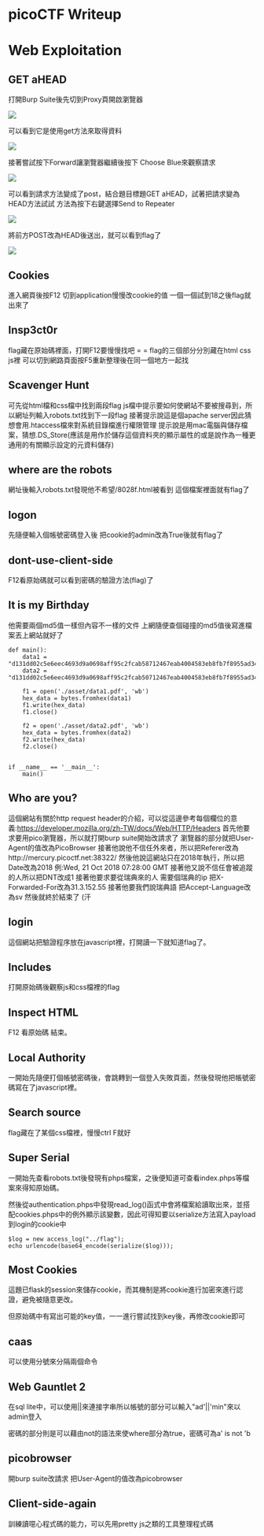 # picoCTF Writeup

# Web Exploitation
## GET aHEAD
打開Burp Suite後先切到Proxy頁開啟瀏覽器

![](https://i.imgur.com/lm5M9Lf.png)

可以看到它是使用get方法來取得資料

![](https://i.imgur.com/dRto8F3.png)

接著嘗試按下Forward讓瀏覽器繼續後按下 Choose Blue來觀察請求

![](https://i.imgur.com/FDysBFr.png)

可以看到請求方法變成了post，結合題目標題GET aHEAD，試著把請求變為HEAD方法試試
方法為按下右鍵選擇Send to Repeater

![](https://i.imgur.com/wRiBRHz.png)


將前方POST改為HEAD後送出，就可以看到flag了

![](https://i.imgur.com/6LT5EqA.png)

## Cookies
進入網頁後按F12 切到application慢慢改cookie的值
一個一個試到18之後flag就出來了

## Insp3ct0r
flag藏在原始碼裡面，打開F12要慢慢找吧 = =
flag的三個部分分別藏在html css js裡
可以切到網路頁面按F5重新整理後在同一個地方一起找

## Scavenger Hunt
可先從html檔和css檔中找到兩段flag
js檔中提示要如何使網站不要被搜尋到，所以網址列輸入robots.txt找到下一段flag
接著提示說這是個apache server因此猜想會用.htaccess檔來對系統目錄檔進行權限管理
提示說是用mac電腦與儲存檔案，猜想.DS_Store(應該是用作於儲存這個資料夾的顯示屬性的或是說作為一種更通用的有關顯示設定的元資料儲存)

## where are the robots
網址後輸入robots.txt發現他不希望/8028f.html被看到
這個檔案裡面就有flag了

## logon
先隨便輸入個帳號密碼登入後
把cookie的admin改為True後就有flag了

## dont-use-client-side
F12看原始碼就可以看到密碼的驗證方法(flag)了

## It is my Birthday
他需要兩個md5值一樣但內容不一樣的文件
上網隨便查個碰撞的md5值後寫進檔案丟上網站就好了

```python=
def main():
    data1 = "d131dd02c5e6eec4693d9a0698aff95c2fcab58712467eab4004583eb8fb7f8955ad340609f4b30283e488832571415a085125e8f7cdc99fd91dbdf280373c5bd8823e3156348f5bae6dacd436c919c6dd53e2b487da03fd02396306d248cda0e99f33420f577ee8ce54b67080a80d1ec69821bcb6a8839396f9652b6ff72a70"
    data2 = "d131dd02c5e6eec4693d9a0698aff95c2fcab50712467eab4004583eb8fb7f8955ad340609f4b30283e4888325f1415a085125e8f7cdc99fd91dbd7280373c5bd8823e3156348f5bae6dacd436c919c6dd53e23487da03fd02396306d248cda0e99f33420f577ee8ce54b67080280d1ec69821bcb6a8839396f965ab6ff72a70"

    f1 = open('./asset/data1.pdf', 'wb')
    hex_data = bytes.fromhex(data1)
    f1.write(hex_data)
    f1.close()

    f2 = open('./asset/data2.pdf', 'wb')
    hex_data = bytes.fromhex(data2)
    f2.write(hex_data)
    f2.close()


if __name__ == '__main__':
    main()

```

## Who are you?
這個網站有關於http request header的介紹，可以從這邊參考每個欄位的意義:https://developer.mozilla.org/zh-TW/docs/Web/HTTP/Headers
首先他要求要用pico瀏覽器，所以就打開burp suite開始改請求了
瀏覽器的部分就把User-Agent的值改為PicoBrowser
接著他說他不信任外來者，所以把Referer改為http://mercury.picoctf.net:38322/
然後他說這網站只在2018年執行，所以把Date改為2018 例:Wed, 21 Oct 2018 07:28:00 GMT
接著他又說不信任會被追蹤的人所以把DNT改成1
接著他要求要從瑞典來的人 需要個瑞典的ip 把X-Forwarded-For改為31.3.152.55
接著他要我們說瑞典語 把Accept-Language改為sv
然後就終於結束了 (汗

## login
這個網站把驗證程序放在javascript裡，打開讀一下就知道flag了。

## Includes
打開原始碼後觀察js和css檔裡的flag

## Inspect HTML
F12 看原始碼 結束。

## Local Authority
一開始先隨便打個帳號密碼後，會跳轉到一個登入失敗頁面，然後發現他把帳號密碼寫在了javascript裡。

## Search source
flag藏在了某個css檔裡，慢慢ctrl F就好

## Super Serial
一開始先查看robots.txt後發現有phps檔案，之後便知道可查看index.phps等檔案來得知原始碼。

然後從authentication.phps中發現read_log()函式中會將檔案給讀取出來，並搭配cookies.phps中的例外顯示該變數，因此可得知要以serialize方法寫入payload到login的cookie中

```php=
$log = new access_log("../flag");
echo urlencode(base64_encode(serialize($log)));
```

## Most Cookies
這題已flask的session來儲存cookie，而其機制是將cookie進行加密來進行認證，避免被隨意更改。

但原始碼中有寫出可能的key值，一一進行嘗試找到key後，再修改cookie即可

## caas
可以使用分號來分隔兩個命令

## Web Gauntlet 2
在sql lite中，可以使用||來連接字串所以帳號的部分可以輸入"ad'||'min"來以admin登入

密碼的部分則是可以藉由not的語法來使where部分為true，密碼可為a' is not 'b


## picobrowser
開burp suite改請求
把User-Agent的值改為picobrowser

## Client-side-again
訓練讀噁心程式碼的能力，可以先用pretty js之類的工具整理程式碼